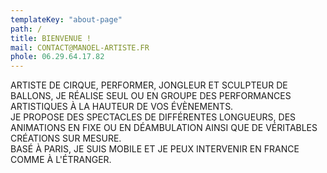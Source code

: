 ```yaml
---
templateKey: "about-page"
path: /
title: BIENVENUE !
mail: CONTACT@MANOEL-ARTISTE.FR
phole: 06.29.64.17.82
---
```


ARTISTE DE CIRQUE, PERFORMER, JONGLEUR ET SCULPTEUR DE BALLONS, JE RÉALISE SEUL OU EN GROUPE DES PERFORMANCES ARTISTIQUES À LA HAUTEUR DE VOS ÉVÈNEMENTS.  
JE PROPOSE DES SPECTACLES DE DIFFÉRENTES LONGUEURS, DES ANIMATIONS EN FIXE OU EN DÉAMBULATION AINSI QUE DE VÉRITABLES CRÉATIONS SUR MESURE.  
BASÉ À PARIS, JE SUIS MOBILE ET JE PEUX INTERVENIR EN FRANCE COMME À L'ÉTRANGER.
